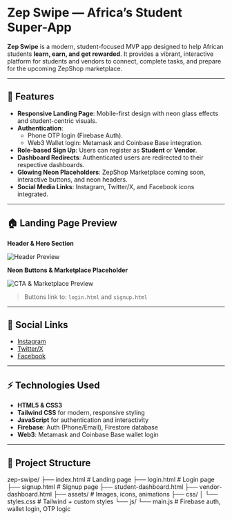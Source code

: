 # Zep Swipe — Africa’s Student Super-App

**Zep Swipe** is a modern, student-focused MVP app designed to help African students **learn, earn, and get rewarded**. It provides a vibrant, interactive platform for students and vendors to connect, complete tasks, and prepare for the upcoming ZepShop marketplace.

---

## 🌟 Features

- **Responsive Landing Page**: Mobile-first design with neon glass effects and student-centric visuals.  
- **Authentication**:
  - Phone OTP login (Firebase Auth).     
  - Web3 Wallet login: Metamask and Coinbase Base integration.  
- **Role-based Sign Up**: Users can register as **Student** or **Vendor**.  
- **Dashboard Redirects**: Authenticated users are redirected to their respective dashboards.  
- **Glowing Neon Placeholders**: ZepShop Marketplace coming soon, interactive buttons, and neon headers.  
- **Social Media Links**: Instagram, Twitter/X, and Facebook icons integrated.  

---

## 🏠 Landing Page Preview

**Header & Hero Section**

![Header Preview](https://via.placeholder.com/600x200/120b2e/00f0ff?text=Zep+Swipe+Header+Preview)

**Neon Buttons & Marketplace Placeholder**

![CTA & Marketplace Preview](https://via.placeholder.com/600x300/0b0520/ff00f0?text=Join+Beta+Buttons+&+Marketplace+Coming+Soon)

> Buttons link to: `login.html` and `signup.html`  

---

## 🔗 Social Links

- [Instagram](https://www.instagram.com/zepswipe?igsh=bXF3anMxODhxZWFs)  
- [Twitter/X](https://x.com/ZepSwipe?t=r94a0_pgN7ew1xT5L4eOSA&s=09)  
- [Facebook](https://x.com/ZepSwipe?t=r94a0_pgN7ew1xT5L4eOSA&s=09)  

---

## ⚡ Technologies Used

- **HTML5 & CSS3**  
- **Tailwind CSS** for modern, responsive styling  
- **JavaScript** for authentication and interactivity  
- **Firebase**: Auth (Phone/Email), Firestore database  
- **Web3**: Metamask and Coinbase Base wallet login  

---

## 📂 Project Structure

zep-swipe/ ├── index.html           # Landing page ├── login.html           # Login page ├── signup.html          # Signup page ├── student-dashboard.html ├── vendor-dashboard.html ├── assets/              # Images, icons, animations ├── css/ │   └── styles.css       # Tailwind + custom styles └── js/ └── main.js          # Firebase auth, wallet login, OTP logic